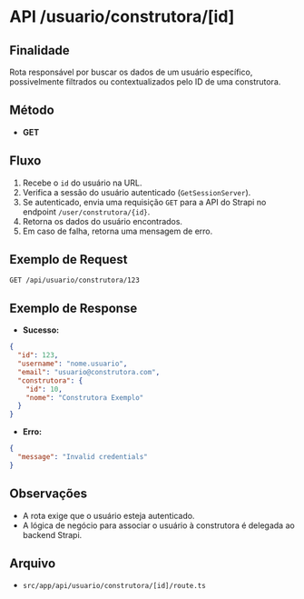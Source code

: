 # API /usuario/construtora/[id]

## Finalidade
Rota responsável por buscar os dados de um usuário específico, possivelmente filtrados ou contextualizados pelo ID de uma construtora.

## Método
- **GET**

## Fluxo
1.  Recebe o `id` do usuário na URL.
2.  Verifica a sessão do usuário autenticado (`GetSessionServer`).
3.  Se autenticado, envia uma requisição `GET` para a API do Strapi no endpoint `/user/construtora/{id}`.
4.  Retorna os dados do usuário encontrados.
5.  Em caso de falha, retorna uma mensagem de erro.

## Exemplo de Request
```http
GET /api/usuario/construtora/123
```

## Exemplo de Response
- **Sucesso:**
```json
{
  "id": 123,
  "username": "nome.usuario",
  "email": "usuario@construtora.com",
  "construtora": {
    "id": 10,
    "nome": "Construtora Exemplo"
  }
}
```
- **Erro:**
```json
{
  "message": "Invalid credentials"
}
```

## Observações
- A rota exige que o usuário esteja autenticado.
- A lógica de negócio para associar o usuário à construtora é delegada ao backend Strapi.

## Arquivo
- `src/app/api/usuario/construtora/[id]/route.ts`
